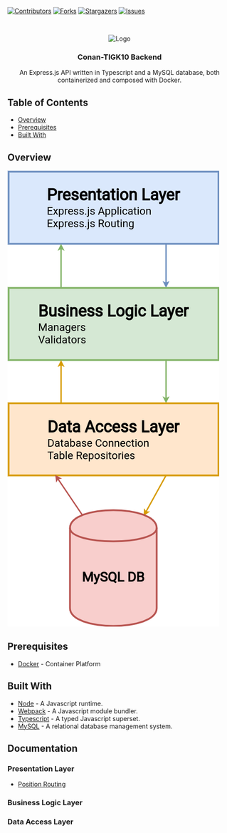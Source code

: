 <!-- PROJECT SHIELDS -->
[![Contributors][contributors-shield]][contributors-url]
[![Forks][forks-shield]][forks-url]
[![Stargazers][stars-shield]][stars-url]
[![Issues][issues-shield]][issues-url]

<!-- PROJECT LOGO -->
<br />
<p align="center">
   <img src="https://image.flaticon.com/icons/svg/168/168881.svg" alt="Logo" width="100" height="100">

  <h3 align="center">Conan-TIGK10 Backend</h3>

  <p align="center" width="50%">
    An Express.js API written in Typescript and a MySQL database, both containerized and composed with Docker.
    <br />
  </p>
</p>

<!-- TABLE OF CONTENTS -->
## Table of Contents

* [Overview](#overview)
* [Prerequisites](#prerequisites)
* [Built With](#built-with)

<!-- OVERVIEW -->
## Overview
 <img src="https://github.com/Conan-TIGK10/Conan-TIGK10/blob/master/ConanBackend.png" alt="Logo">

## Prerequisites
* [Docker](https://www.docker.com/) - Container Platform
<!-- THE TEAM -->
## Built With
* [Node](https://nodejs.org/en/) - A Javascript runtime.
* [Webpack](https://webpack.js.org/) - A Javascript module bundler.
* [Typescript](https://www.typescriptlang.org/) - A typed Javascript superset.
* [MySQL](https://www.mysql.com/) - A relational database management system.
## Documentation
### Presentation Layer
* [Position Routing](https://github.com/Conan-TIGK10/Backend/blob/development/conan-backend/src/pl-express/loaders/express/routers/position.md)
### Business Logic Layer
### Data Access Layer

<!-- MARKDOWN LINKS & IMAGES -->
<!-- https://www.markdownguide.org/basic-syntax/#reference-style-links -->
[contributors-shield]: https://img.shields.io/github/contributors/Conan-TIGK10/Backend.svg?style=flat-square
[contributors-url]: https://github.com/Conan-TIGK10/Backend/graphs/contributors
[forks-shield]: https://img.shields.io/github/forks/Conan-TIGK10/Backend.svg?style=flat-square
[forks-url]: https://github.com/Conan-TIGK10/Backend/network/members
[stars-shield]: https://img.shields.io/github/stars/Conan-TIGK10/Backend.svg?style=flat-square
[stars-url]: https://github.com/Conan-TIGK10/Backend/stargazers
[issues-shield]: https://img.shields.io/github/issues/Conan-TIGK10/Backend.svg?style=flat-square
[issues-url]: https://github.com/Conan-TIGK10/Backend/issues
